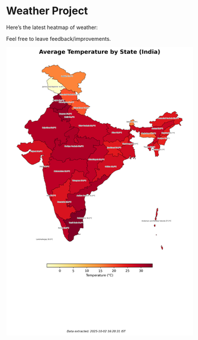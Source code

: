 # Weather Project

Here’s the latest heatmap of weather:

Feel free to leave feedback/improvements.

![India Heatmap](docs/assets/india_heatmap.png?v=DE58F9)

